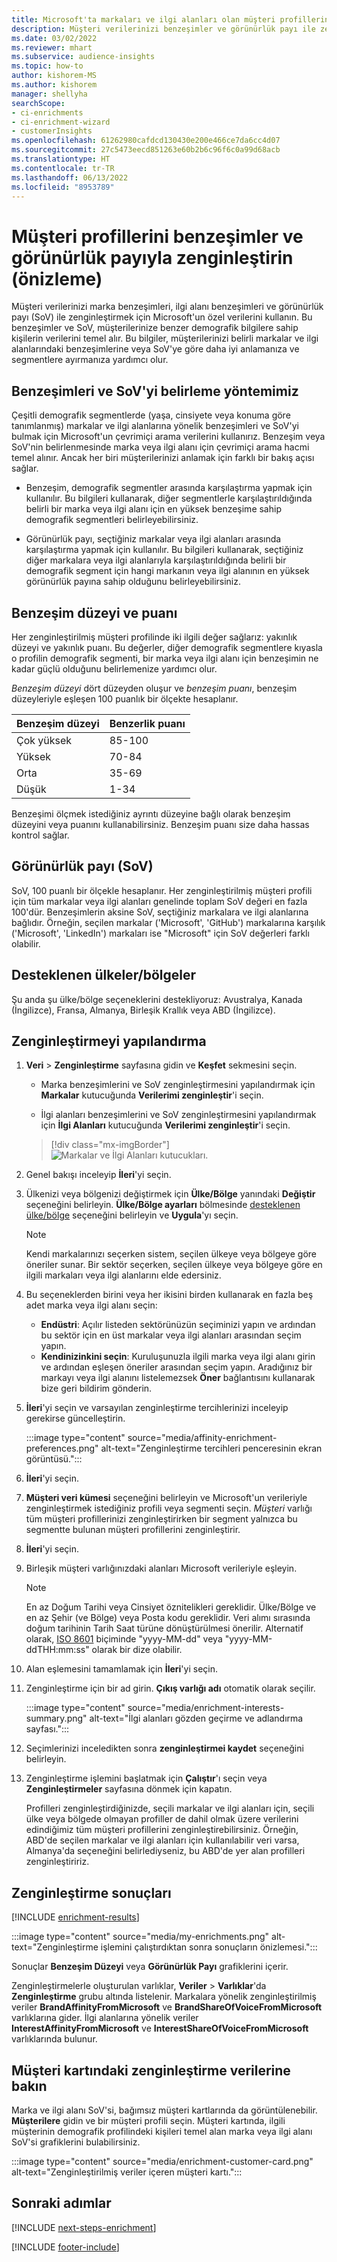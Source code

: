 ```yaml
---
title: Microsoft'ta markaları ve ilgi alanları olan müşteri profillerini zenginleştirme
description: Müşteri verilerinizi benzeşimler ve görünürlük payı ile zenginleştirmek için Microsoft'un özel verilerini kullanın.
ms.date: 03/02/2022
ms.reviewer: mhart
ms.subservice: audience-insights
ms.topic: how-to
author: kishorem-MS
ms.author: kishorem
manager: shellyha
searchScope:
- ci-enrichments
- ci-enrichment-wizard
- customerInsights
ms.openlocfilehash: 61262980cafdcd130430e200e466ce7da6cc4d07
ms.sourcegitcommit: 27c5473eecd851263e60b2b6c96f6c0a99d68acb
ms.translationtype: HT
ms.contentlocale: tr-TR
ms.lasthandoff: 06/13/2022
ms.locfileid: "8953789"
---
```

# <a name="enrich-customer-profiles-with-affinities-and-share-of-voice-preview"></a>Müşteri profillerini benzeşimler ve görünürlük payıyla zenginleştirin (önizleme)

Müşteri verilerinizi marka benzeşimleri, ilgi alanı benzeşimleri ve görünürlük payı (SoV) ile zenginleştirmek için Microsoft'un özel verilerini kullanın. Bu benzeşimler ve SoV, müşterilerinize benzer demografik bilgilere sahip kişilerin verilerini temel alır. Bu bilgiler, müşterilerinizi belirli markalar ve ilgi alanlarındaki benzeşimlerine veya SoV'ye göre daha iyi anlamanıza ve segmentlere ayırmanıza yardımcı olur.

## <a name="how-we-determine-affinities-and-sov"></a>Benzeşimleri ve SoV'yi belirleme yöntemimiz

Çeşitli demografik segmentlerde (yaşa, cinsiyete veya konuma göre tanımlanmış) markalar ve ilgi alanlarına yönelik benzeşimleri ve SoV'yi bulmak için Microsoft'un çevrimiçi arama verilerini kullanırız. Benzeşim veya SoV'nin belirlenmesinde marka veya ilgi alanı için çevrimiçi arama hacmi temel alınır. Ancak her biri müşterilerinizi anlamak için farklı bir bakış açısı sağlar.

- Benzeşim, demografik segmentler arasında karşılaştırma yapmak için kullanılır. Bu bilgileri kullanarak, diğer segmentlerle karşılaştırıldığında belirli bir marka veya ilgi alanı için en yüksek benzeşime sahip demografik segmentleri belirleyebilirsiniz.

- Görünürlük payı, seçtiğiniz markalar veya ilgi alanları arasında karşılaştırma yapmak için kullanılır. Bu bilgileri kullanarak, seçtiğiniz diğer markalara veya ilgi alanlarıyla karşılaştırıldığında belirli bir demografik segment için hangi markanın veya ilgi alanının en yüksek görünürlük payına sahip olduğunu belirleyebilirsiniz.

## <a name="affinity-level-and-score"></a>Benzeşim düzeyi ve puanı

Her zenginleştirilmiş müşteri profilinde iki ilgili değer sağlarız: yakınlık düzeyi ve yakınlık puanı. Bu değerler, diğer demografik segmentlere kıyasla o profilin demografik segmenti, bir marka veya ilgi alanı için benzeşimin ne kadar güçlü olduğunu belirlemenize yardımcı olur.

*Benzeşim düzeyi* dört düzeyden oluşur ve *benzeşim puanı*, benzeşim düzeyleriyle eşleşen 100 puanlık bir ölçekte hesaplanır.

|Benzeşim düzeyi |Benzerlik puanı  |
|---------|---------|
|Çok yüksek     | 85-100       |
|Yüksek     | 70-84        |
|Orta     | 35-69        |
|Düşük     | 1-34        |

Benzeşimi ölçmek istediğiniz ayrıntı düzeyine bağlı olarak benzeşim düzeyini veya puanını kullanabilirsiniz. Benzeşim puanı size daha hassas kontrol sağlar.

## <a name="share-of-voice-sov"></a>Görünürlük payı (SoV)

SoV, 100 puanlı bir ölçekle hesaplanır. Her zenginleştirilmiş müşteri profili için tüm markalar veya ilgi alanları genelinde toplam SoV değeri en fazla 100'dür. Benzeşimlerin aksine SoV, seçtiğiniz markalara ve ilgi alanlarına bağlıdır. Örneğin, seçilen markalar ('Microsoft', 'GitHub') markalarına karşılık ('Microsoft', 'LinkedIn') markaları ise "Microsoft" için SoV değerleri farklı olabilir.

## <a name="supported-countriesregions"></a>Desteklenen ülkeler/bölgeler

Şu anda şu ülke/bölge seçeneklerini destekliyoruz: Avustralya, Kanada (İngilizce), Fransa, Almanya, Birleşik Krallık veya ABD (İngilizce).

## <a name="configure-the-enrichment"></a>Zenginleştirmeyi yapılandırma

1. **Veri** > **Zenginleştirme** sayfasına gidin ve **Keşfet** sekmesini seçin.

   - Marka benzeşimlerini ve SoV zenginleştirmesini yapılandırmak için **Markalar** kutucuğunda **Verilerimi zenginleştir**'i seçin.

   - İlgi alanları benzeşimlerini ve SoV zenginleştirmesini yapılandırmak için **İlgi Alanları** kutucuğunda **Verilerimi zenginleştir**'i seçin.

   > [!div class="mx-imgBorder"]
   > ![Markalar ve İlgi Alanları kutucukları.](media/BrandsInterest-tile-Hub.png "Markalar ve İlgi Alanı kutucukları")

1. Genel bakışı inceleyip **İleri**'yi seçin.

1. Ülkenizi veya bölgenizi değiştirmek için **Ülke/Bölge** yanındaki **Değiştir** seçeneğini belirleyin. **Ülke/Bölge ayarları** bölmesinde [desteklenen ülke/bölge](#supported-countriesregions) seçeneğini belirleyin ve **Uygula**'yı seçin.

   > [!NOTE]
   > Kendi markalarınızı seçerken sistem, seçilen ülkeye veya bölgeye göre öneriler sunar. Bir sektör seçerken, seçilen ülkeye veya bölgeye göre en ilgili markaları veya ilgi alanlarını elde edersiniz.

1. Bu seçeneklerden birini veya her ikisini birden kullanarak en fazla beş adet marka veya ilgi alanı seçin:

   - **Endüstri**: Açılır listeden sektörünüzün seçiminizi yapın ve ardından bu sektör için en üst markalar veya ilgi alanları arasından seçim yapın.
   - **Kendinizinkini seçin**: Kuruluşunuzla ilgili marka veya ilgi alanı girin ve ardından eşleşen öneriler arasından seçim yapın. Aradığınız bir markayı veya ilgi alanını listelemezsek **Öner** bağlantısını kullanarak bize geri bildirim gönderin.

1. **İleri**'yi seçin ve varsayılan zenginleştirme tercihlerinizi inceleyip gerekirse güncelleştirin.

   :::image type="content" source="media/affinity-enrichment-preferences.png" alt-text="Zenginleştirme tercihleri penceresinin ekran görüntüsü.":::

1. **İleri**'yi seçin.

1. **Müşteri veri kümesi** seçeneğini belirleyin ve Microsoft'un verileriyle zenginleştirmek istediğiniz profili veya segmenti seçin. *Müşteri* varlığı tüm müşteri profillerinizi zenginleştirirken bir segment yalnızca bu segmentte bulunan müşteri profillerini zenginleştirir.

1. **İleri**'yi seçin.

1. Birleşik müşteri varlığınızdaki alanları Microsoft verileriyle eşleyin.

   > [!NOTE]
   > En az Doğum Tarihi veya Cinsiyet öznitelikleri gereklidir. Ülke/Bölge ve en az Şehir (ve Bölge) veya Posta kodu gereklidir. Veri alımı sırasında doğum tarihinin Tarih Saat türüne dönüştürülmesi önerilir. Alternatif olarak, [ISO 8601](https://www.iso.org/iso-8601-date-and-time-format.html) biçiminde "yyyy-MM-dd" veya "yyyy-MM-ddTHH:mm:ss" olarak bir dize olabilir.

1. Alan eşlemesini tamamlamak için **İleri**'yi seçin.

1. Zenginleştirme için bir ad girin. **Çıkış varlığı adı** otomatik olarak seçilir.

   :::image type="content" source="media/enrichment-interests-summary.png" alt-text="İlgi alanları gözden geçirme ve adlandırma sayfası.":::

1. Seçimlerinizi inceledikten sonra **zenginleştirmei kaydet** seçeneğini belirleyin.

1. Zenginleştirme işlemini başlatmak için **Çalıştır**'ı seçin veya **Zenginleştirmeler** sayfasına dönmek için kapatın.

   Profilleri zenginleştirdiğinizde, seçili markalar ve ilgi alanları için, seçili ülke veya bölgede olmayan profiller de dahil olmak üzere verilerini edindiğimiz tüm müşteri profillerini zenginleştirebilirsiniz. Örneğin, ABD'de seçilen markalar ve ilgi alanları için kullanılabilir veri varsa, Almanya'da seçeneğini belirlediyseniz, bu ABD'de yer alan profilleri zenginleştiririz.

## <a name="enrichment-results"></a>Zenginleştirme sonuçları

[!INCLUDE [enrichment-results](includes/enrichment-results.md)]

:::image type="content" source="media/my-enrichments.png" alt-text="Zenginleştirme işlemini çalıştırdıktan sonra sonuçların önizlemesi.":::

Sonuçlar **Benzeşim Düzeyi** veya **Görünürlük Payı** grafiklerini içerir.

Zenginleştirmelerle oluşturulan varlıklar, **Veriler** > **Varlıklar**'da **Zenginleştirme** grubu altında listelenir. Markalara yönelik zenginleştirilmiş veriler **BrandAffinityFromMicrosoft** ve **BrandShareOfVoiceFromMicrosoft** varlıklarına gider. İlgi alanlarına yönelik veriler **InterestAffinityFromMicrosoft** ve **InterestShareOfVoiceFromMicrosoft** varlıklarında bulunur.

## <a name="see-enrichment-data-on-the-customer-card"></a>Müşteri kartındaki zenginleştirme verilerine bakın

Marka ve ilgi alanı SoV'si, bağımsız müşteri kartlarında da görüntülenebilir. **Müşterilere** gidin ve bir müşteri profili seçin. Müşteri kartında, ilgili müşterinin demografik profilindeki kişileri temel alan marka veya ilgi alanı SoV'si grafiklerini bulabilirsiniz.

:::image type="content" source="media/enrichment-customer-card.png" alt-text="Zenginleştirilmiş veriler içeren müşteri kartı.":::

## <a name="next-steps"></a>Sonraki adımlar

[!INCLUDE [next-steps-enrichment](includes/next-steps-enrichment.md)]


[!INCLUDE [footer-include](includes/footer-banner.md)]
